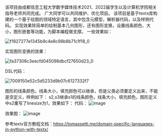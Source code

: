 该项目由成都信息工程大学数字媒体技术2021、2022届学生以及计算机学院相关指导老师共同完成。
广大同学可以共同维护、优化项目。
该项目是基于textx库构建的一个基于绘图的领域特定语言，其中包含元模型，解析器代码，以及样例代码。
实现效果除简单的绘制基本几何图形，还有图形变换，设置线条颜色、大小，图形嵌套等功能，为脚本编程做支撑。
一些效果如：

![f1827277e1345b9c4e8c98b8b71c1f18_0](https://github.com/user-attachments/assets/0f0c4fbd-0468-4066-8c0c-c08f0c92fcd4)

实现图形变换的效果：

![fa37306c3eecfd045098dbcf27650d23_0](https://github.com/user-attachments/assets/b3f13b6e-f1e6-4d3c-ad4d-24ede424ace4)

DSL代码：

![7009150e52c5d5233d9b07c6127332f7](https://github.com/user-attachments/assets/4ef5229e-4d0f-44ba-a8b4-8316f6dab27a)


图形的线条颜色，线条大小，填充颜色可以继承，但是父类必须要定义出来，不能是空定义，样例如下：
s2,s3继承s1的线条颜色，线条大小，填充颜色，图形定义中s2重写了linesize为1，效果如下：
代码：
![image](https://github.com/user-attachments/assets/7934c26e-486b-4e89-b957-7f378db398ea)

效果图：
![image](https://github.com/user-attachments/assets/903e0b71-ea77-46b5-84ed-ccc48c94fcdf)

参考textx官方教程文档：https://tomassetti.me/domain-specific-languages-in-python-with-textx/
